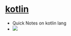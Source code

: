 # [kotlin](https://kotlinlang.org/)

- Quick Notes on kotlin lang
- ![](https://kotlinlang.org/assets/images/twitter/general.png)
